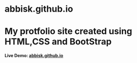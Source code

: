 # abbisk.github.io
# My protfolio site created using HTML,CSS and BootStrap
#### Live Demo: [abbisk.github.io](https://abbisk.github.io/)
